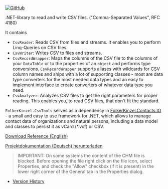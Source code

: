 [![GitHub](https://img.shields.io/github/license/FolkerKinzel/CsvTools)](https://github.com/FolkerKinzel/CsvTools/blob/master/LICENSE)

.NET-library to read and write CSV files. ("Comma-Separated Values", RFC 4180) 

It contains
* `CsvReader`: Reads CSV from files and streams. It enables you to perform Linq-Queries on CSV files.
* `CsvWriter`: Writes CSV to files and streams.
* `CsvRecordWrapper`: Maps the columns of the CSV file to the columns of your `DataTable` or to the properties of an `object` and performs type conversions. `CsvRecordWrapper` supports aliases with wildcards for CSV column names and ships with a lot of supporting classes - most are data type converters for the most needed data types and an easy to implement interface to create converters of whatever data type you need.
* `CsvAnalyzer`: Analyzes CSV files to get the right parameters for proper reading. This enables you, to read CSV files, that don't fit the standard.

`FolkerKinzel.CsvTools` serves as a dependency in [FolkerKinzel.Contacts.IO](https://www.nuget.org/packages/FolkerKinzel.Contacts.IO/) - a small and easy to use framework for .NET, which allows to manage contact data of organizations and natural persons, including a data model and classes to persist it as vCard (*.vcf) or CSV.


[Download Reference (English)](https://github.com/FolkerKinzel/CsvTools/blob/master/ProjectReference/1.6.0/FolkerKinzel.CsvTools.en.chm)

[Projektdokumentation (Deutsch) herunterladen](https://github.com/FolkerKinzel/CsvTools/blob/master/ProjectReference/1.6.0/FolkerKinzel.CsvTools.de.chm)

> IMPORTANT: On some systems the content of the CHM file is blocked. Before opening the file right click on the file icon, select Properties, and check the "Allow" checkbox (if it is present) in the lower right corner of the General tab in the Properties dialog.

- [Version History](https://github.com/FolkerKinzel/CsvTools/releases)



